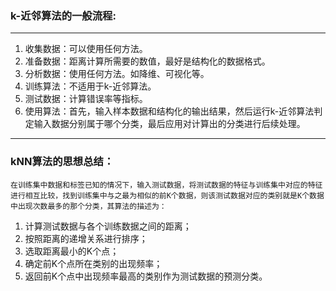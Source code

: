  ### k-近邻算法的一般流程:  
  ***
  1. 收集数据：可以使用任何方法。   
  2. 准备数据：距离计算所需要的数值，最好是结构化的数据格式。  
  3. 分析数据：使用任何方法。如降维、可视化等。 
  4. 训练算法：不适用于k-近邻算法。
  5. 测试数据：计算错误率等指标。
  6. 使用算法：首先，输入样本数据和结构化的输出结果，然后运行k-近邻算法判定输入数据分别属于哪个分类，最后应用对计算出的分类进行后续处理。
  ****
  ### kNN算法的思想总结：
    在训练集中数据和标签已知的情况下，输入测试数据，将测试数据的特征与训练集中对应的特征进行相互比较，找到训练集中与之最为相似的前K个数据，则该测试数据对应的类别就是K个数据中出现次数最多的那个分类，其算法的描述为：
  1. 计算测试数据与各个训练数据之间的距离；
  2. 按照距离的递增关系进行排序；
  3. 选取距离最小的K个点；
  4. 确定前K个点所在类别的出现频率；  
  5. 返回前K个点中出现频率最高的类别作为测试数据的预测分类。
